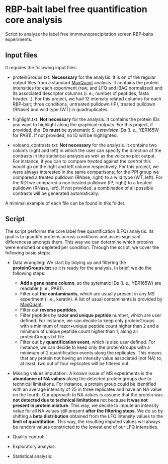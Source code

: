 # RBP-bait label free quantification core analysis

Script to analyze the label free immmunoprecipitation screen RBP-baits experiments. 

## Input files

It requires the following input files:

- proteinGroups.txt: **Necesssary** for the analysis. It is on of the regular output files from a standard [MaxQuant](https://www.maxquant.org/) analysis. It contains the protein intensities for each experiment (raw, and LFQ and iBAQ normalized) and its associated descriptor columns (i. e., number of peptides, fasta header...). For this project, we had 12 intensity related columns for each RBP-bait; three conditions, untreated pulldown (IP), treated pulldown (RNase) and wild type (WT) in quadruplicates. 

- highlight.txt: **Not necessary** for the analysis. It contains the protein IDs you want to highlight along the graphical outputs. For this project, if provided, the IDs **must** be systematic *S. cerevisiae* IDs (i. e., YER165W for PAB1). If not provided, no ID will be highlighted. 

- volcano_contrasts.txt: **Not necessary** for the analysis. It contains two colums (right and left) in which the user can specify the direction of the contrasts in the statistical analysis as well as the volcano plot output. For instance, if you can to compare *treated* against the *control* this would go on the right and left column respectively. For this project, we were always interested in the same comparisons; for the PPI group we compared a treated pulldown (RNase, right) to a wild type (WT, left). For the RDI we compared a non treated pulldown (IP, right) to a treated pulldown (RNase, left). If not provided, a combination of all possible contrasts will be generated automatically. 

A minimal example of each file can be found in this folder.

## Script

The script performs the core label free quantification (LFQ) analysis. Its goal is to quantify proteins across conditions and asses signicant differencesa amongts them. This way we can determine which proteins were enriched or depleted per condition. Through the script, we cover the following basic steps:

- Data wrangling: We start by tidying up and filtering the **proteinGroups.txt** so it is ready for the analysis. In brief, we do the following steps:
  - **Add a gene name column**, so the sytematic IDs (i. e., YER165W) are readable (i. e., PAB1).
  - Filter out **the contaminants**, which are usually present in any MS experiment (i. e., keratin). A list of usual contaminants is provided by [MaxQuant](http://www.coxdocs.org/doku.php?id=maxquant:start_downloads.htm).
  - Filter out **reverse peptides**.
  - Filter peptides by **razor and unique peptide** number, which are user defined. For instance, we can decide to keep only proteinGroups with a minimum of razor+unique peptide count higher than 2 and a minimum of unique peptide count higher than 1, along all proteinGroups.txt file.
  - Filter out by **quantification event**, which is also user defined. For instance, we can decide to keep only the proteinGroups with a minimum of 2 quantification events along the replicates. This means that any protein not having an intensity value associated (not NA) to, at least, two out of four replicates will be filtered out. 
  
- Missing values imputation: A known issue of MS experiments is the **abundance of NA values** along the detected protein groups due to technical limitations. For instance, a protein group could be identified with an average intensity of 25 in three replicates and have an NA value on the fourth. Our approach to NA values is assume that the protein was **not detected due to technical limitations** not because **it was not present in protein mixture**. This way, we decide to impute an intensity value for all NA values still present **after the filtering steps**. We do so by shifting a **beta distribution** obtained from the LFQ intensity values to the **limit of quantitation**. This way, the resulting imputed values will always be random values constricted to the lowest end of our LFQ intensities.  

- Quality control: 

- Exploratory analysis:

- Statistical analysis:
  